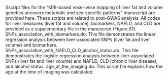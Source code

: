 Sscript files for the "MRI-based voxel-wise mapping of liver fat and volume genetics uncovers metabolic and sex-specific patterns" manuscript are provided here.
These scripts are related to post-GWAS analysis.
All codes for liver measures (liver fat and volume), biomarkers, NAFLD, and CLD are provided as a supplementary file in the manuscript (Figure S1).
SNPs_association_with_biomarkers.do: This file demonstrates the linear regression analysis between liver-associated SNPs (liver fat and liver volume) and biomarkers.
SNPs_association_with_NAFLD_CLD_alcohol_status.do: This file demonstrates the logistic regression analysis between liver-associated SNPs (liver fat and liver volume) and NAFLD, CLD (chronic liver disease), and alcohol status.
age_at_the_imaging.do: This script file explains how the age at the time of imaging was calculated.

